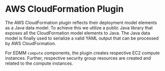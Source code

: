 # AWS CloudFormation Plugin

The  AWS CloudFormation plugin reflects their deployment model elements as a Java data model.
To achieve this we utilize a public Java library that exposes all the CloudFormation model elements to Java.
The Java data model is finally used to serialize a valid YAML output that can be processed by AWS CloudFormation.

For EDMM `compute` components, the plugin creates respective EC2 compute instances.
Further, respective security group resources are created and related to the compute instances. 
